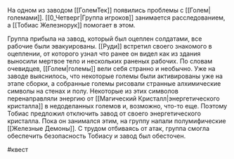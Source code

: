 На одном из заводом [[ГолемТек]] появились проблемы с [[Голем|големами]]. 
[[0_Четверг|Группа игроков]] занимается расследованием, а [[Тобиас Железнорук]] помогает в этом.

Группа прибыла на завод, который был оцеплен солдатами, все рабочие были эвакуированы. [[Руди]] встретил своего знакомого в оцеплении, от которого узнал что ранее он видел как из здания выносили мертвое тело и нескольких раненых рабочих. 
По словам очевидцев, [[Голем|големы]] вели себя странно и необычно. 
Уже на заводе выяснилось, что некоторые големы были активированы уже на этапе сборки, а собранные големы рисовали странные алхимические символы на стенах и полу. 
Некоторые из этих символов перенаправляли энергию от [[Магический Кристалл|энергетического кристалла]] в недоделанных големов и, возможно, что-то еще. Поэтому Тобиас предложил отключить завод от своего энергетического кристалла. Пока он занимался этим, на группу напали полумифические [[Железные Демоны]]. С трудом отбиваясь от атак, группа смогла обеспечить безопасность Тобиасу и завод был обесточен.





#квест 
